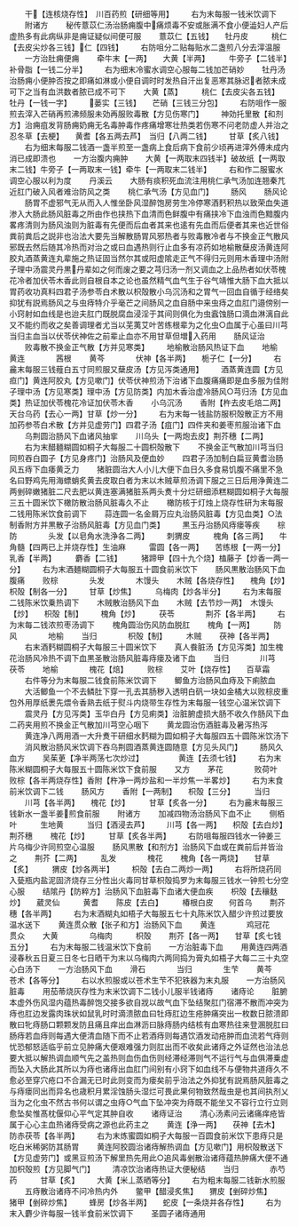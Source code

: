 <!-- { "loadSidebar": true } -->
　　干【连核烧存性】　川百药煎【研细等用】
　　右为末每服一钱米饮调下
　　附诸方
　　秘传薏苡仁汤治肠痈腹中痛烦毒不安或胀满不食小便澁妇人产后虚热多有此病纵非是痈证疑似间便可服
　　薏苡仁【五钱】　　牡丹皮　　　桃仁【去皮尖炒各三钱】仁【四钱】
　　右防咀分二贴每贴水二盏煎八分去滓温服
　　一方治肚痈便痈
　　牵牛末【一两】　　大黄【半两】　　　牛旁子【二钱半】补骨脂【一钱二分半】
　　右为细末冷蜜水调空心服每二钱加芒硝妙
　　牡丹汤治肠痈小便肿否按之即痛如淋或小便自调时时发热自汗出复恶寒其脉迟者脓未成可下之当有血洪数者脓已成不可下
　　大黄【蒸】　　　桃仁【去皮尖各五钱】　牡丹【一钱一字】
　　蒌实【三钱】　　芒硝【三钱三分包】
　　右防咀作一服煎去滓入芒硝再煎沸频服未効再服败毒散【方见伤寒门】
　　神効托里散【和剂方】治痈疽发背肠痈奶痈无名毒肿毒作疼痛增寒壮热类若伤寒不问老防虚人并治之忍冬草【去梗】　　黄耆【各五两去芦】　当归【八两二钱】
　　甘草【炙八钱】
　　右为细末每服二钱酒一盏半煎至一盏病上食后病下食前少顷再进滓外傅未成内消已成即溃也
　　一方治腹内痈肿
　　大黄【一两取末四钱半】破故纸【一两取末二钱】牛旁子【一两取末一钱】牵牛【一两取末二钱半】
　　右和作二服蜜水调空心服以利为度
　　丹溪云
　　大肠有痰积死血流注用桃仁承气汤加连翘秦芁近肛门破入风者难治防风之类
　　桃仁承气汤【方见血门】
　　肠风
　　肠风论
　　肠胃不虚邪气无从而入人惟坐卧风湿醉饱房劳生冷停寒酒麫积热以致荣血失道渗入大肠此肠风脏毒之所由作也挟热下血清而色鲜腹中有痛挟冷下血浊而色黯腹内畧疼清则为肠风浊则为脏毒有先便而后血者其来也逺有先血而后便者其来也近世俗粪前粪后之説非也治法大要先当解散肠胃风邪热者与败毒散冷者与不换金正气散风邪既去然后随其冷热而对治之或曰血遇热则行止血多有凉药如地榆散蘖皮汤黄连阿胶丸酒蒸黄连丸辈施之热证固当然尔其或阳虚隂走正气不得归元则用木香理中汤附子理中汤震灵丹黒丹辈如之何而废之要之芎归汤一剂又调血之上品热者如伏苓槐花冷者加伏苓木香此则自根自本之论也虽然精气血气生于谷气靖惟大肠下血大抵以胃药收功真料四君子汤参苓白术散以枳殻散小乌沉汤和之胃气一回血自循于经络矣抑犹有説焉肠风之与虫痔特介乎毫芒之间肠风之血自肠中来虫痔之血肛门邉傍别一小窍射如血线是也迨夫肛门既脱腐血浸淫于其间则俱化为虫蠧蚀肠口滴血淋漓自此又不能约而收之矣善调理者尤当以芜荑艾叶苦练根辈为之化虫○血属于心虽曰川芎当归主血当以伏苓伏神佐之前辈止血亦不用甘草但増入药用
　　肠风证治
　　败毒散不换金正气散【方并见寒类】
　　地榆散治肠风热证下血
　　地榆　　　　黄连　　　　茜根
　　黄芩　　　　伏神【各半两】　　栀子仁【一分】
　　右麄末每服三钱薤白五寸同煎服又蘖皮汤【方见泻类通用】
　　酒蒸黄连圆【方见疸门】黄连阿胶丸【方见嗽门】伏苓伏神煎汤下治诸下血腹痛痛即是血多服为佳附子理中汤【方见寒类】理中汤【方见防类】内加木香治虚冷肠风○芎归汤【方见血类】热证加伏苓槐花冷证加伏苓木香
　　小乌沉汤
　　香附【杵去皮毛焙二两】天台乌药【去心一两】甘草【炒一分】
　　右为末每一钱盐防服枳殻散正方不用加药参苓白术散【方并见虚劳门】四君子汤【疽门】四件夹和姜枣煎服治诸下血
　　乌荆圆治肠风下血诸风抽挛
　　川乌头【一两炮去皮】荆芥穗【二两】
　　右为末醋麺糊圆如桐子大每服二十圆枳殻散下
　　不换金正气散加川芎当归同煎吞白圆子【方见身疼门】治肠风及便血妙
　　四君子汤加制白扁豆黄耆治肠风五痔下血痿黄乏力
　　猪脏圆治大人小儿大便下血日久多食易饥腹不痛里不急名曰野鸡先用海螵蛸炙黄去皮取白者为末以木贼草煎汤调下服之三日后用浄黄连二两剉碎嫩猪脏二尺去肥以黄连塞满猪脏系两头煑十分烂研细添糕糊圆如桐子大每服三五十圆米饮下橄防散治肠风脏毒久不止
　　橄防核于灯烛上烧存性研为末每服二钱用陈米饮食前调下
　　蒜连圆一名金屑万应丸治肠风脏毒【方见血类】○法制香附方并黒散子治肠风脏毒【方见血门类】
　　黒玉丹治肠风痔瘘等疾
　　棕防　　　　头发【以皂角水洗浄各二两】
　　刺猬皮　　　槐角【各三两】　　牛角髓【四两已上并烧存性】生油麻　　　雷圆【各一两】　　苦练根【一两一分】乳香【半两】　　　麝香【二钱】　　　猪蹄甲【四十九个烧】榼藤子【炒香一两一分】
　　右为末酒麺糊圆桐子大每服五十圆食前米饮下
　　肠风黒散治肠风下血腹痛
　　败棕　　　　头发　　　　木馒头
　　木贼【各烧存性】　　槐角【炒】　　　枳殻【制各一分】
　　甘草【炒焦】　　　乌梅肉【炒各半分】
　　右为末每服二钱陈米饮乗热调下
　　木贼散治肠风下血
　　木贼【去节炒一两】　木馒头【炒】　　枳殻【制】
　　槐角【炒】　　　茯苓　　　　荆芥【各半两】
　　右为末每二钱浓煎枣汤调下
　　槐角圆治伤风防血脱肛
　　槐角【一两】　　　防风　　　　地榆
　　当归　　　　枳殻【制】　　　木贼
　　茯神【各半两】
　　右末酒麫糊圆桐子大每服三十圆米饮下
　　真人飬脏汤【方见泻类】加生槐花治肠风冷热不调下血黒圣散治肠风脏毒痔瘘及诸下血
　　当归　　　　川芎　　　　茯苓
　　地榆　　　　槐花【焙】　　　败棕
　　艾叶【烧存性】　　百草霜
　　右件等分为末每服二钱食前陈米饮调下
　　鲫鱼方治肠风血痔及下痢脓血
　　大活鲫鱼一个不去鳞肚下穿一孔去其肠秽入透明白矾一块如金橘大以败棕皮重包外用厚纸褁先煨令香熟去纸于熨斗内烧带生存性为末每服一钱空心温米饮调下
　　震灵丹【方见泻类】玉华白丹【方见痢类】治脏腑虚损大肠不收久作肠风下血二药夹用煎不换金正气散加川芎空心咽下
　　黄龙圆治伤酒脏毒及暑泻热泻
　　黄连净八两用酒一大升煑干研细水麫糊为圆如桐子大每服四五十圆陈米饮汤下
　　消风散治肠风米饮调下吞乌荆圆酒蒸黄连圆随意【方见头风门】
　　肠风久血方
　　吴茱茰【净半两荡七次炒过】　　　　　黄连【去须七钱】
　　右为末陈米糊圆桐子大每服五十圆陈米饮下食前服
　　又方
　　茅花　　　　败荷叶　　　败棕【各半两烧存性】香附【杵净一两炒盐和一半炒焦一半畧炒】
　　右为末食前米饮调下二钱
　　肠风方
　　香附【一两制】　　枳殻【三分】　　　当归
　　川芎【各半两】　　槐花【炒】　　　甘草【炙各一分】
　　右为麄末每服三钱新水一盏半姜煎食前服
　　附诸方
　　加减四物汤治肠风下血不止
　　侧栢叶　　　生地黄　　　当归【酒浸去芦】
　　川芎【各一两】　　枳殻【去白炒】　　荆芥穗
　　槐花【炒】　　　甘草【炙各半两】
　　右防咀每服四钱水一钟姜三片乌梅少许同煎空心温服
　　肠风黒散【和剂方】治肠风下血或在粪前后并皆治之
　　荆芥【二两】　　　乱发　　　　槐花
　　槐角【各一两烧】　　甘草【炙】　　　猬皮【炒各两半】
　　枳殻【去白二两炒一两】
　　右将所烧药同入甆瓶内盐泥固济烧存三分性出火毒同甘草枳殻捣罗为末每服三钱水一钟煎七分空心服
　　结隂丹【防粹方】治肠风下血脏毒下血诸大便血疾
　　枳殻【去穰麸炒】　　葳灵仙　　　黄耆
　　陈皮【去白】　　　椿根白皮　　何首乌
　　荆芥穗【各半两】
　　右为末酒糊丸如梧子大每服五七十丸陈米饮入醋少许煎过要放温水送下
　　黄连贯众散【张子和方】治肠风下血
　　黄连　　　　鸡冠花　　　贯众
　　大黄　　　　乌梅肉　　　枳殻
　　荆芥【各一两】　　甘草【炙七钱五分】
　　右为末每服二钱温米饮下食前
　　一方治脏毒下血
　　用黄连四两酒浸春秋五日夏三日冬七日晒干为末以乌梅肉六两同捣为膏丸如梧子大每二三十丸空心白汤下
　　一方治肠风下血
　　滑石　　　　当归　　　　生芐
　　黄芩　　　　苍术【各等分】
　　右以水煎服或以苍术生芐不犯铁器为末丸服
　　一方治肠风脏毒
　　用茄蒂烧灰存性为末米饮调下二钱小儿服半钱诸痔
　　诸痔论
　　脏腑本虚外伤风湿内蕴热毒醉饱交接多欲自戕以故气血下坠结聚肛门宿滞不散而冲突为痔也肛边发露肉珠状如鼠乳时时滴溃脓血曰牡痔肛边生疮肿痛突出一枚数日脓溃即散曰牝痔肠口颗颗发防且痛且痒出血淋沥曰脉痔肠内结核有血寒热往来登溷脱肛曰肠痔若血痔则每遇大便清血随下而不止若酒痔则每遇饮酒发动疮肿而血流若气痔则忧恐郁怒适临乎前立见肿痛大便艰难强力则肛出而不收矣此诸痔之外证然也治法总要大抵以解热调血顺气先之盖热则血伤血伤则经滞经滞则气不运行气与血俱滞乗虚而坠入大肠此其所以为痔也诸痔出血肛门间别有小窍下如血线不与便物共道痔久不愈必至穿穴疮口不合漏无已时此则变而为瘘矣前乎治法之外抑犹有説焉肠风脏毒之与痔瘘同出而异名也歳积月累淫蚀肠头湿烂可畏此果何物致然哉虫是也其间执剂乂当为之化虫不然古书何以谓之虫痔○气血下坠冲突为痔既不能坐又不容行立行立则愈坠矣惟髙枕偃仰心平气定其肿自收
　　诸痔证治
　　清心汤素问云诸痛痒疮皆属于心心主血热诸痔受病之源也此药主之
　　黄连【浄一两】　　茯神【去木】　　　防赤茯苓【各半两】
　　右为末炼蜜圆如桐子大每服一百圆食前米饮下患痔只是吃白米稀粥防其肠胃
　　黄连阿胶圆治诸痔解热调血【方见嗽门】用枳殻散送下【方见虚劳门】或黑豆煎汤下解里热先用此○追风毒剉散治诸痔蕴热肿痛大便不通加枳殻煎【方见脚气门】
　　清凉饮治诸痔热证大便秘结
　　当归　　　　赤芍药　　　甘草【炙】
　　大黄【米丄蒸晒等分】
　　右为粗末每服二钱新水煎服
　　五痔散治诸痔不问冷热内外
　　鳖甲【醋浸炙焦】　　猬皮【剉碎炒焦】　　猪甲【剉碎炒焦】
　　蜂房【炒各半两】　　蛇皮【一条烧并各存性】
　　右为末入麝少许每服一钱半食前米饮调下
　　圣圆子诸痔通用
